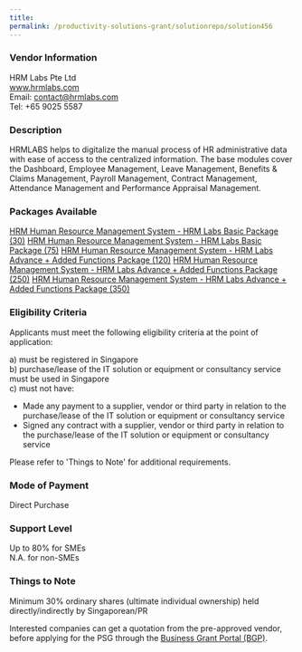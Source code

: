 ```yaml
---
title: 
permalink: /productivity-solutions-grant/solutionrepo/solution456
---
```


### Vendor Information
HRM Labs Pte Ltd<br>www.hrmlabs.com<br>Email: contact@hrmlabs.com<br>Tel: +65 9025 5587

### Description

HRMLABS helps to digitalize the manual process of HR administrative data with ease of access to the centralized information. The base modules cover the Dashboard, Employee Management, Leave Management, Benefits & Claims Management, Payroll Management, Contract Management, Attendance Management and Performance Appraisal Management.

### Packages Available

<a href='https://www.gobusiness.gov.sg/images/psg/HRM_Labs_20200043_Annex_3_20200625151521_Part_1.pdf' target='_blank'>HRM Human Resource Management System - HRM Labs Basic Package (30)</a>
<a href='https://www.gobusiness.gov.sg/images/psg/HRM_Labs_20200043_Annex_3_20200625151521_Part_2.pdf' target='_blank'>HRM Human Resource Management System - HRM Labs Basic Package (75)</a>
<a href='https://www.gobusiness.gov.sg/images/psg/HRM_Labs_20200043_Annex_3_20200625151521_Part_3.pdf' target='_blank'>HRM Human Resource Management System - HRM Labs Advance + Added Functions Package (120)</a>
<a href='https://www.gobusiness.gov.sg/images/psg/HRM_Labs_20200043_Annex_3_20200625151521_Part_4.pdf' target='_blank'>HRM Human Resource Management System - HRM Labs Advance + Added Functions Package (250)</a>
<a href='https://www.gobusiness.gov.sg/images/psg/HRM_Labs_20200043_Annex_3_20200625151521_Part_5.pdf' target='_blank'>HRM Human Resource Management System - HRM Labs Advance + Added Functions Package (350)</a>

### Eligibility Criteria

Applicants must meet the following eligibility criteria at the point of application:

a) must be registered in Singapore <br>
b) purchase/lease of the IT solution or equipment or consultancy service must be used in Singapore <br>
c) must not have:
- Made any payment to a supplier, vendor or third party in relation to the purchase/lease of the IT solution or equipment or consultancy service
- Signed any contract with a supplier, vendor or third party in relation to the purchase/lease of the IT solution or equipment or consultancy service

Please refer to 'Things to Note' for additional requirements.

### Mode of Payment
Direct Purchase

### Support Level
Up to 80% for SMEs <br>
N.A. for non-SMEs

### Things to Note
Minimum 30% ordinary shares (ultimate individual ownership) held directly/indirectly by Singaporean/PR

Interested companies can get a quotation from the pre-approved vendor, before applying for the PSG through the <a target='_blank' href='https://www.businessgrants.gov.sg/'>Business Grant Portal (BGP)</a>.
